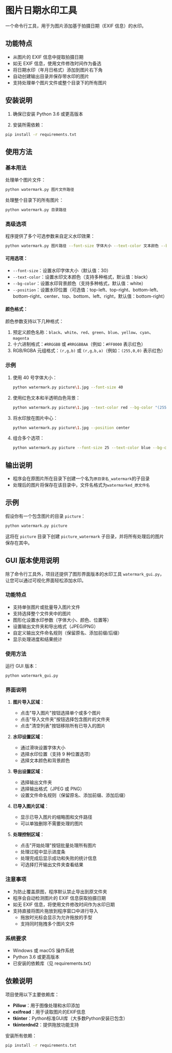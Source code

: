 # 图片日期水印工具

一个命令行工具，用于为图片添加基于拍摄日期（EXIF 信息）的水印。

## 功能特点

- 从图片的 EXIF 信息中提取拍摄日期
- 如无 EXIF 信息，使用文件修改时间作为备选
- 将日期水印（年月日格式）添加到图片右下角
- 自动创建输出目录并保存带水印的图片
- 支持处理单个图片文件或整个目录下的所有图片

## 安装说明

1. 确保已安装 Python 3.6 或更高版本

2. 安装所需依赖：

```bash
pip install -r requirements.txt
```

## 使用方法

### 基本用法

处理单个图片文件：

```bash
python watermark.py 图片文件路径
```

处理整个目录下的所有图片：

```bash
python watermark.py 目录路径
```

### 高级选项

程序提供了多个可选参数来自定义水印效果：

```bash
python watermark.py 图片路径 --font-size 字体大小 --text-color 文本颜色 --bg-color 背景颜色 --position 位置
```

#### 可用选项：

- `--font-size`：设置水印字体大小（默认值：30）
- `--text-color`：设置水印文本颜色（支持多种格式，默认值：black）
- `--bg-color`：设置水印背景颜色（支持多种格式，默认值：white）
- `--position`：设置水印位置（可选值：top-left、top-right、bottom-left、bottom-right、center、top、bottom、left、right，默认值：bottom-right）

#### 颜色格式：

颜色参数支持以下几种格式：

1. 预定义颜色名称：`black`、`white`、`red`、`green`、`blue`、`yellow`、`cyan`、`magenta`
2. 十六进制格式：`#RRGGBB` 或 `#RRGGBBAA`（例如：`#FF0000` 表示红色）
3. RGB/RGBA 元组格式：`(r,g,b)` 或 `(r,g,b,a)`（例如：`(255,0,0)` 表示红色）

### 示例

1. 使用 40 号字体大小：

   ```bash
   python watermark.py picture\1.jpg --font-size 40
   ```

2. 使用红色文本和半透明白色背景：

   ```bash
   python watermark.py picture\1.jpg --text-color red --bg-color "(255,255,255,128)"
   ```

3. 将水印放在图片中心：

   ```bash
   python watermark.py picture\1.jpg --position center
   ```

4. 组合多个选项：
   ```bash
   python watermark.py picture --font-size 25 --text-color blue --bg-color "#FFFF0080" --position top-left
   ```

## 输出说明

- 程序会在原图片所在目录下创建一个名为`原目录名_watermark`的子目录
- 处理后的图片将保存在该目录中，文件名格式为`watermarked_原文件名`

## 示例

假设你有一个包含图片的目录 `picture`：

```bash
python watermark.py picture
```

这将在 `picture` 目录下创建 `picture_watermark` 子目录，并将所有处理后的图片保存在其中。

## GUI 版本使用说明

除了命令行工具外，项目还提供了图形界面版本的水印工具 `watermark_gui.py`，让您可以通过可视化界面轻松添加水印。

### 功能特点

- 支持单张图片或批量导入图片文件
- 支持选择整个文件夹中的图片
- 图形化设置水印参数（字体大小、颜色、位置等）
- 设置输出文件夹和导出格式（JPEG/PNG）
- 自定义输出文件命名规则（保留原名、添加前缀/后缀）
- 显示处理进度和结果统计

### 使用方法

运行 GUI 版本：

```bash
python watermark_gui.py
```

### 界面说明

1. **图片导入区域**：

   - 点击"导入图片"按钮选择单个或多个图片
   - 点击"导入文件夹"按钮选择包含图片的文件夹
   - 点击"清空列表"按钮移除所有已导入的图片

2. **水印设置区域**：

   - 通过滑块设置字体大小
   - 选择水印位置（支持 9 种位置选项）
   - 选择文本颜色和背景颜色

3. **导出设置区域**：

   - 选择输出文件夹
   - 选择输出格式（JPEG 或 PNG）
   - 设置文件命名规则（保留原名、添加前缀、添加后缀）

4. **已导入图片区域**：

   - 显示已导入图片的缩略图和文件路径
   - 可以单独删除不需要处理的图片

5. **处理控制区域**：
   - 点击"开始处理"按钮批量处理所有图片
   - 处理过程中显示进度条
   - 处理完成后显示成功和失败的统计信息
   - 可选择打开输出文件夹查看结果

### 注意事项

- 为防止覆盖原图，程序默认禁止导出到原文件夹
- 程序会自动检测图片的 EXIF 信息获取拍摄日期
- 如无 EXIF 信息，将使用文件修改时间作为水印日期
- 支持直接将图片拖放到程序窗口中进行导入
  - 拖放时光标会显示为允许拖放的手型
  - 支持同时拖拽多个图片文件

### 系统要求

- Windows 或 macOS 操作系统
- Python 3.6 或更高版本
- 已安装的依赖库（见 requirements.txt）

## 依赖说明

项目使用以下主要依赖库：

- **Pillow**：用于图像处理和水印添加
- **exifread**：用于读取图片的EXIF信息
- **tkinter**：Python标准GUI库（大多数Python安装已包含）
- **tkinterdnd2**：提供拖放功能支持

安装所有依赖：

```bash
pip install -r requirements.txt
```
